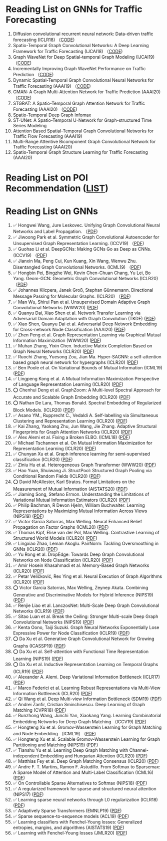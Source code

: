 # Reading List on GNNs for Traffic Forecasting
1. Diffusion convolutional recurrent neural network: Data-driven traffic forecasting (ICLR18) （[CODE](https://github.com/liyaguang/DCRNN)) 
1. Spatio-Temporal Graph Convolutional Networks: A Deep Learning Framework for Traffic Forecasting (IJCAI18) （[CODE](https://github.com/VeritasYin/STGCN_IJCAI-18))
1. Graph WaveNet for Deep Spatial-temporal Graph Modeling (IJCAI19) （[CODE](https://github.com/nnzhan/Graph-WaveNet))
1. Incrementally Improving Graph WaveNet Performance on Traffic Prediction （[CODE](https://github.com/sshleifer/Graph-WaveNet))	
1. Dynamic Spatial-Temporal Graph Convolutional Neural Networks for Traffic Forecasting (AAAI19) （[CODE]())
1. GMAN: A Graph Multi-Attention Network for Traffic Prediction (AAAI20) （[CODE](https://github.com/zhengchuanpan/GMAN))
1. STGRAT: A Spatio-Temporal Graph Attention Network for Traffic Forecasting (AAAI20) （[CODE]())
1. Spatio-Temporal Deep Graph Infomax 
1. ST-UNet: A Spatio-Temporal U-Network for Graph-structured Time Series Modeling
1. Attention Based Spatial-Temporal Graph Convolutional Networks for Traffic Flow Forecasting (AAAI19)
1. Multi-Range Attentive Bicomponent Graph Convolutional Network for Traffic Forecasting (AAAI20)
1. Spatio-Temporal Graph Structure Learning for Traffic Forecasting (AAAI20)


# Reading List on POI Recommendation ([LIST](https://github.com/DeepGraphLearning/RecommenderSystems/blob/master/readingList.md))


# Reading List on GNNs
1. :white_check_mark: Hongwei Wang, Jure Leskovec. Unifying Graph Convolutional Neural Networks and Label Propagation. （[PDF](https://arxiv.org/pdf/2002.06755.pdf))
1. :white_check_mark: Jiwoong Park et al. Symmetric Graph Convolutional Autoencoder for Unsupervised Graph Representation Learning. (ICCV19) （[PDF](https://arxiv.org/pdf/1908.02441.pdf)) 	
1. :white_check_mark: Guohao Li et al. DeepGCNs: Making GCNs Go as Deep as CNNs. (ICCV19) （[PDF](https://arxiv.org/pdf/1910.06849.pdf)) 
1. :white_check_mark: Jianxin Ma, Peng Cui, Kun Kuang, Xin Wang, Wenwu Zhu. Disentangled Graph Convolutional Networks. (ICML19) （[PDF](http://proceedings.mlr.press/v97/ma19a/ma19a.pdf)) 	
1. :white_check_mark: Hongbin Pei, Bingzhe Wei, Kevin Chen-Chuan Chang, Yu Lei, Bo Yang. Geom-GCN: Geometric Graph Convolutional Networks (ICLR20) （[PDF](https://arxiv.org/pdf/2002.05287.pdf)) 	
1. :white_check_mark: Johannes Klicpera, Janek Groß, Stephan Günnemann. Directional Message Passing for Molecular Graphs. (ICLR20) （[PDF](https://openreview.net/pdf?id=B1eWbxStPH))
1. :white_check_mark: Man Wu, Shirui Pan et al. Unsupervised Domain Adaptive Graph Convolutional Networks (WWW20) ([PDF](https://www.researchgate.net/publication/338844424_Unsupervised_Domain_Adaptive_Graph_Convolutional_Networks)) 	
1. :white_check_mark: Quanyu Dai, Xiao Shen et al. Network Transfer Learning via Adversarial Domain Adaptation with Graph Convolution (TKDE) ([PDF](https://arxiv.org/pdf/1909.01541.pdf)) 	
1. :white_check_mark: Xiao Shen, Quanyu Dai et al. Adversarial Deep Network Embedding for Cross-network Node Classification (AAAI20) ([PDF](https://arxiv.org/pdf/2002.07366.pdf)) 	
1. :white_check_mark: Zhen Peng et al. Graph Representation Learning via Graphical Mutual Information Maximization (WWW20) ([PDF](https://arxiv.org/pdf/2002.01169.pdf)) 	
1. :white_check_mark: Muhan Zhang, Yixin Chen. Inductive Matrix Completion Based on Graph Neural Networks (ICLR20) ([PDF](https://arxiv.org/pdf/1904.12058.pdf))
1. :white_check_mark: Ruochi Zhang, Yuesong Zou, Jian Ma. Hyper-SAGNN: a self-attention based graph neural network for hypergraphs (ICLR20) ([PDF](https://arxiv.org/pdf/1911.02613.pdf))
1. :white_check_mark: Ben Poole et al. On Variational Bounds of Mutual Information (ICML19) ([PDF](https://arxiv.org/pdf/1905.06922.pdf))
1. :white_check_mark: Lingpeng Kong et al. A Mutual Information Maximization Perspective of Language Representation Learning (ICLR20) ([PDF](https://arxiv.org/pdf/1905.06922.pdf))
1. :o: Chenhui Deng et al. GraphZoom: A Multi-level Spectral Approach for Accurate and Scalable Graph Embedding (ICLR20) ([PDF](https://arxiv.org/pdf/1910.02370.pdf))
1. :o: Nathan De Lara, Thomas Bonald. Spectral Embedding of Regularized Block Models. (ICLR20) ([PDF](https://arxiv.org/pdf/1912.10903.pdf))
1. :white_check_mark: Asano YM., Rupprecht C., Vedaldi A. Self-labelling via Simultaneous Clustering and Representation Learning (ICLR20) ([PDF](https://arxiv.org/pdf/1911.05371.pdf))
1. :white_check_mark: Kai Zhang, Yaokang Zhu, Jun Wang, Jie Zhang. Adaptive Structural Fingerprints for Graph Attention Networks (ICLR20) ([PDF](https://openreview.net/pdf?id=BJxWx0NYPr))
1. :white_check_mark: Alex Alemi et al. Fixing a Broken ELBO. (ICML18) ([PDF](https://arxiv.org/pdf/1711.00464.pdf))
1. :white_check_mark: Michael Tschannen et al. On Mutual Information Maximization for Representation Learning  (ICLR20) ([PDF](https://arxiv.org/pdf/1907.13625.pdf))
1. :white_check_mark: Chunyan Xu et al. Graph inference learning for semi-supervised classification (ICLR20) ([PDF](https://arxiv.org/pdf/2001.06137.pdf))
1. :white_check_mark: Ziniu Hu et al. Heterogeneous Graph Transformer (WWW20) ([PDF](https://arxiv.org/pdf/2003.01332.pdf))
1. :white_check_mark: Hao Yuan, Shuiwang Ji. StructPool: Structured Graph Pooling via Conditional Random Fields (ICLR20) ([PDF](https://openreview.net/pdf?id=BJxg_hVtwH))
1. :o: David McAllester, Karl Stratos. Formal Limitations on the Measurement of Mutual Information (AISTATS20) ([PDF](http://www.karlstratos.com/publications/aistats20limit.pdf))
1. :white_check_mark: Jiaming Song, Stefano Ermon. Understanding the Limitations of Variational Mutual Information Estimators (ICLR20) ([PDF](https://arxiv.org/pdf/1910.06222.pdf))
1. :white_check_mark: Philip Bachman, R Devon Hjelm, William Buchwalter. Learning Representations by Maximizing Mutual Information Across Views (NIPS19) ([PDF](https://arxiv.org/pdf/1906.00910.pdf))
1. :white_check_mark: Victor Garcia Satorras, Max Welling. Neural Enhanced Belief Propagation on Factor Graphs (ICML20) ([PDF](https://arxiv.org/pdf/2003.01998.pdf))
1. :white_check_mark: Thomas Kipf, Elise van der Pol, Max Welling. Contrastive Learning of Structured World Models (ICLR20) ([PDF](https://arxiv.org/pdf/1911.12247.pdf))
1. :white_check_mark: Lingxiao Zhao, Leman Akoglu. PairNorm: Tackling Oversmoothing in GNNs (ICLR20) ([PDF](https://openreview.net/pdf?id=rkecl1rtwB))
1. :white_check_mark: Yu Rong et al. DropEdge: Towards Deep Graph Convolutional Networks on Node Classification (ICLR20) ([PDF](https://arxiv.org/pdf/1907.10903.pdf))
1. :white_check_mark: Amir Hosein Khasahmadi et al. Memory-Based Graph Networks (ICLR20) ([PDF](https://arxiv.org/pdf/2002.09518.pdf))
1. :white_check_mark: Petar Veličković, Rex Ying et al. Neural Execution of Graph Algorithms (ICLR20) ([PDF](https://arxiv.org/pdf/1910.10593.pdf))
1. :o: Victor Garcia Satorras, Max Welling, Zeynep Akata. Combining Generative and Discriminative Models for Hybrid Inference (NIPS19) ([PDF](https://arxiv.org/pdf/1906.02547.pdf))
1. :white_check_mark: Renjie Liao et al. LanczosNet: Multi-Scale Deep Graph Convolutional Networks (ICLR19) ([PDF](https://arxiv.org/pdf/1901.01484.pdf))
1. :white_check_mark: Sitao Luan et al. Break the Ceiling: Stronger Multi-scale Deep Graph Convolutional Networks (NIPS19)  ([PDF](https://arxiv.org/pdf/1906.02174.pdf))
1. :white_check_mark: Kenta Oono, Taiji Suzuki. Graph Neural Networks Exponentially Lose Expressive Power for Node Classification (ICLR19) ([PDF](https://openreview.net/pdf?id=S1ldO2EFPr))
1. :o: Da Xu et al. Generative Graph Convolutional Network for Growing Graphs (ICASSP19) ([PDF](https://arxiv.org/pdf/1903.02640.pdf))
1. :o: Da Xu et al. Self-attention with Functional Time Representation Learning (NIPS19) ([PDF](https://arxiv.org/pdf/1911.12864.pdf))
1. :o: Da Xu et al. Inductive Representation Learning on Temporal Graphs (ICLR19) ([PDF](https://arxiv.org/pdf/2002.07962.pdf))
1. :white_check_mark: Alexander A. Alemi. Deep Variational Information Bottleneck (ICLR17) ([PDF](https://arxiv.org/pdf/1612.00410.pdf))
1. :white_check_mark: Marco Federici et al. Learning Robust Representations via Multi-View Information Bottleneck (ICLR20) ([PDF](https://openreview.net/pdf?id=B1xwcyHFDr))
1. :white_check_mark: Qi Wang et al. Deep Multi-view Information Bottleneck (SDM19) ([PDF](https://epubs.siam.org/doi/pdf/10.1137/1.9781611975673.5))
1. :white_check_mark: Andrei Zanfir, Cristian Sminchisescu. Deep Learning of Graph Matching (CVPR18) ([PDF](http://openaccess.thecvf.com/content_cvpr_2018/papers/Zanfir_Deep_Learning_of_CVPR_2018_paper.pdf))
1. :white_check_mark: Runzhong Wang, Junchi Yan, Xiaokang Yang. Learning Combinatorial Embedding Networks for Deep Graph Matching （ICCV19) ([PDF](https://arxiv.org/pdf/1904.00597.pdf))
1. :white_check_mark: Hongteng Xu et al. Gromov-Wasserstein Learning for Graph Matching and Node Embedding （ICML19） ([PDF](https://arxiv.org/pdf/1901.06003.pdf))
1. :white_check_mark: Hongteng Xu et al. Scalable Gromov-Wasserstein Learning for Graph Partitioning and Matching (NIPS19) ([PDF](https://arxiv.org/pdf/1905.07645v1.pdf))	
1. :white_check_mark: Tianshu Yu et al. Learning Deep Graph Matching with Channel-independent Embedding and Hungarian Attention (ICLR20) ([PDF](https://openreview.net/forum?id=rJgBd2NYPH))
1. :white_check_mark: Matthias Fey et al. Deep Graph Matching Consensus (ICLR20) ([PDF](https://openreview.net/forum?id=HyeJf1HKvS))
1. :white_check_mark: Andre F. T. Martins, Ramon F. Astudillo.  From Softmax to Sparsemax: A Sparse Model of Attention and Multi-Label Classification (ICML16) ([PDF](https://arxiv.org/pdf/1602.02068.pdf))
1. :white_check_mark: On Controllable Sparse Alternatives to Softmax (NIPS18) ([PDF](https://arxiv.org/pdf/1810.11975.pdf))
1. :white_check_mark: A regularized framework for sparse and structured neural attention (NIPS17) ([PDF](https://arxiv.org/pdf/1705.07704.pdf))
1. :white_check_mark: Learning sparse neural networks through L0 regularization (ICLR18) ([PDF](https://openreview.net/pdf?id=H1Y8hhg0b))
1. :white_check_mark: Adaptively Sparse Transformers (EMNLP19) ([PDF](https://arxiv.org/pdf/1909.00015.pdf))
1. :white_check_mark: Sparse sequence-to-sequence models (ACL19) ([PDF](https://www.aclweb.org/anthology/P19-1146.pdf))
1. :white_check_mark: Learning classifiers with Fenchel-Young losses: Generalized entropies, margins, and algorithms (AISTATS19) ([PDF](https://arxiv.org/pdf/1805.09717.pdf))
1. :white_check_mark: Learning with Fenchel-Young losses (JMLR20) ([PDF](http://jmlr.org/papers/volume21/19-021/19-021.pdf))